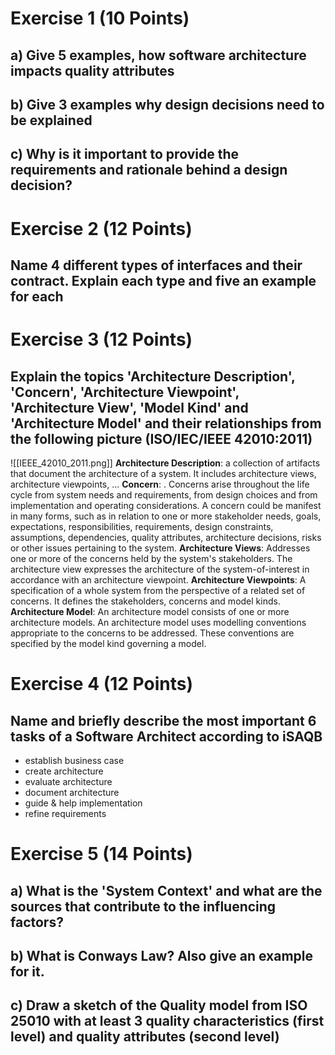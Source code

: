 
# Exercise 1 (10 Points)
## a) Give 5 examples, how software architecture impacts quality attributes


## b) Give 3 examples why design decisions need to be explained


## c) Why is it important to provide the requirements and rationale behind a design decision?



# Exercise 2 (12 Points)

## Name 4 different types of interfaces and their contract. Explain each type and five an example for each



# Exercise 3 (12 Points)

## Explain the topics 'Architecture Description', 'Concern', 'Architecture Viewpoint', 'Architecture View', 'Model Kind' and 'Architecture Model' and their relationships from the following picture (ISO/IEC/IEEE 42010:2011)


![[IEEE_42010_2011.png]]
**Architecture Description**: a collection of artifacts that document the architecture of a system. It includes architecture views, architecture viewpoints, ...
**Concern**: . Concerns arise throughout the life cycle from system needs and requirements, from design choices and from implementation and operating considerations. A concern could be manifest in many forms, such as in relation to one or more stakeholder needs, goals, expectations, responsibilities, requirements, design constraints, assumptions, dependencies, quality attributes, architecture decisions, risks or other issues pertaining to the system.
**Architecture Views**: Addresses one or more of the concerns held by the system's stakeholders. The architecture view expresses the architecture of the system-of-interest in accordance with an architecture viewpoint.
**Architecture Viewpoints**: A specification of a whole system from the perspective of a related set of concerns. It defines the stakeholders, concerns and model kinds.
**Architecture Model**: An architecture model consists of one or more architecture models. An architecture model uses modelling conventions appropriate to the concerns to be addressed. These conventions are specified by the model kind governing a model.
# Exercise 4 (12 Points)

## Name and briefly describe the most important 6 tasks of a Software Architect according to iSAQB

- establish business case
- create architecture
- evaluate architecture
- document architecture
- guide & help implementation
- refine requirements

# Exercise 5 (14 Points)

## a) What is the 'System Context' and what are the sources that contribute to the influencing factors?

## b) What is Conways Law? Also give an example for it.


## c) Draw a sketch of the Quality model from ISO 25010 with at least 3 quality characteristics (first level) and quality attributes (second level)